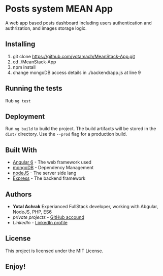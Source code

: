 # Posts system MEAN App 

A web app based posts dashboard including users authentication and authrization, and images storage logic.

## Installing

1. git clone https://github.com/yotamach/MeanStack-App.git
2. cd ./MeanStack-App
3. npm install
4. change mongoDB access details in ./backend/app.js at line 9

## Running the tests

Rub `ng test`

## Deployment

Run `ng build` to build the project. The build artifacts will be stored in the `dist/` directory. Use the `--prod` flag for a production build.

## Built With

* [Angular 6](https://angular.io/) - The web framework used
* [mongoDB](https://www.mongodb.com/) - Dependency Management
* [nodeJS](https://nodejs.org/) - The server side lang
* [Express](https://expressjs.com/) - The backend framework

## Authors

* **Yotal Achrak**
Experianced FullStack developer, working with Abgular, NodeJS, PHP, ES6 
* *private projects* - [GitHub accound](https://github.com/yotamach)
* *LinkedIn* - [LinkedIn profile](www.linkedin.com/in/yotam-achrak-717b6555)

## License

This project is licensed under the MIT License.

## Enjoy!


